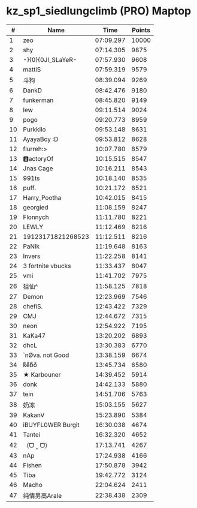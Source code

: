 # kz_sp1_siedlungclimb (PRO) Maptop

|  # | Name | Time | Points |
|-------------- | -------------- | -------------- | -------------- | 
| 1 | zeo | 07:09.297 | 10000 | 
| 2 | shy | 07:14.305 | 9875 | 
| 3 | -}{0}{0JI_SLaYeR- | 07:57.930 | 9608 | 
| 4 | mattiS | 07:59.319 | 9579 | 
| 5 | 斗狗 | 08:39.094 | 9269 | 
| 6 | DankD | 08:42.476 | 9180 | 
| 7 | funkerman | 08:45.820 | 9149 | 
| 8 | lew | 09:11.514 | 9024 | 
| 9 | pogo | 09:20.773 | 8959 | 
| 10 | Purkkilo | 09:53.148 | 8631 | 
| 11 | AyayaBoy :D | 09:53.812 | 8628 | 
| 12 | flurreh:> | 10:07.780 | 8579 | 
| 13 | 🅱️actoryOf | 10:15.515 | 8547 | 
| 14 | Jnas Cage | 10:16.211 | 8543 | 
| 15 | 991ts | 10:18.140 | 8535 | 
| 16 | puff. | 10:21.172 | 8521 | 
| 17 | Harry_Pootha | 10:42.015 | 8415 | 
| 18 | georgied | 11:08.159 | 8247 | 
| 19 | Flonnych | 11:11.780 | 8221 | 
| 20 | LEWLY | 11:12.469 | 8216 | 
| 21 | 19123171821268523 | 11:12.511 | 8216 | 
| 22 | PaNlk | 11:19.648 | 8163 | 
| 23 | Invers | 11:22.258 | 8141 | 
| 24 | 3 fortnite vbucks | 11:33.437 | 8047 | 
| 25 | vmi | 11:41.702 | 7975 | 
| 26 | 狙仙^ | 11:58.125 | 7818 | 
| 27 | Demon | 12:23.969 | 7546 | 
| 28 | chefiS. | 12:43.422 | 7329 | 
| 29 | CMJ | 12:44.672 | 7315 | 
| 30 | neon | 12:54.922 | 7195 | 
| 31 | KaKa47 | 13:20.202 | 6893 | 
| 32 | dhcL | 13:30.383 | 6770 | 
| 33 | `nØva. not Good | 13:38.159 | 6674 | 
| 34 | kͦeͦbͦoͦ | 13:45.734 | 6580 | 
| 35 | ★ Karbouner | 14:39.452 | 5914 | 
| 36 | donk | 14:42.133 | 5880 | 
| 37 | tein | 14:51.706 | 5763 | 
| 38 | 奶冻 | 15:03.155 | 5627 | 
| 39 | KakanV | 15:23.890 | 5384 | 
| 40 | iBUYFL0WER Burgit | 16:30.038 | 4674 | 
| 41 | Tantei | 16:32.320 | 4652 | 
| 42 | （ᗜ ‸ ᗜ） | 17:13.741 | 4267 | 
| 43 | nAp | 17:24.938 | 4166 | 
| 44 | Fishen | 17:50.878 | 3942 | 
| 45 | Tiba | 19:42.772 | 3124 | 
| 46 | Macho | 22:04.624 | 2411 | 
| 47 | 纯情男高Arale | 22:38.438 | 2309 | 

